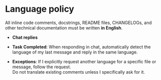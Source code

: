 # Language policy

All inline code comments, docstrings, README files, CHANGELOGs, and other technical documentation must be written **in English**.

- **Chat replies**
- **Task Completed**: When responding in chat, automatically detect the language of my last message and reply in the same language.

- **Exceptions**: If I explicitly request another language for a specific file or message, follow the request.  
  Do not translate existing comments unless I specifically ask for it.